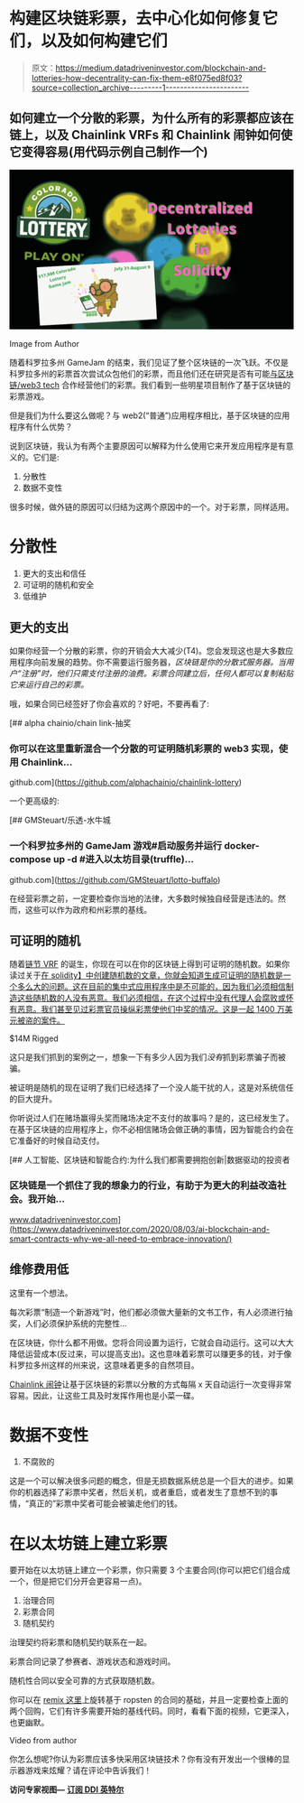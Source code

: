 # 构建区块链彩票，去中心化如何修复它们，以及如何构建它们

> 原文：<https://medium.datadriveninvestor.com/blockchain-and-lotteries-how-decentrality-can-fix-them-e8f075ed8f03?source=collection_archive---------1----------------------->

## 如何建立一个分散的彩票，为什么所有的彩票都应该在链上，以及 Chainlink VRFs 和 Chainlink 闹钟如何使它变得容易(用代码示例自己制作一个)

![](img/d178f96285c81f20926362f67786f604.png)

Image from Author

随着科罗拉多州 GameJam 的结束，我们见证了整个区块链的一次飞跃。不仅是科罗拉多州的彩票首次尝试众包他们的彩票，而且他们还在研究是否有可能[与区块链/web3 tech](https://www.coindesk.com/colorado-lottery-gamejam-ethdenver) 合作经营他们的彩票。我们看到一些明星项目制作了基于区块链的彩票游戏。

但是我们为什么要这么做呢？与 web2(“普通”)应用程序相比，基于区块链的应用程序有什么优势？

说到区块链，我认为有两个主要原因可以解释为什么使用它来开发应用程序是有意义的。它们是:

1.  分散性
2.  数据不变性

很多时候，做外链的原因可以归结为这两个原因中的一个。对于彩票，同样适用。

# 分散性

1.  更大的支出和信任
2.  可证明的随机和安全
3.  低维护

## 更大的支出

如果你经营一个分散的彩票，你的开销会大大减少(T4)。您会发现这也是大多数应用程序向前发展的趋势。你不需要运行服务器，*区块链是你的分散式服务器。当用户“注册”时，他们只需支付注册的油费。彩票合同建立后，任何人都可以复制粘贴它来运行自己的彩票。*

哦，如果合同已经签好了你会喜欢的？好吧，不要再看了:

[](https://github.com/alphachainio/chainlink-lottery) [## alpha chainio/chain link-抽奖

### 你可以在这里重新混合一个分散的可证明随机彩票的 web3 实现，使用 Chainlink…

github.com](https://github.com/alphachainio/chainlink-lottery) 

一个更高级的:

[](https://github.com/GMSteuart/lotto-buffalo) [## GMSteuart/乐透-水牛城

### 一个科罗拉多州的 GameJam 游戏#启动服务并运行 docker-compose up -d #进入以太坊目录(truffle)…

github.com](https://github.com/GMSteuart/lotto-buffalo) 

在经营彩票之前，一定要检查你当地的法律，大多数时候独自经营是违法的。然而，这些可以作为政府和州彩票的基线。

## 可证明的随机

随着[链节 VRF](https://docs.chain.link/docs/chainlink-vrf) 的诞生，你现在可以在你的区块链上得到可证明的随机数。如果你读过关于[在 solidity】中创建随机数的文章，你就会知道生成可证明的随机数是一个多么大的问题。这在目前的集中式应用程序中是不可能的，因为我们必须相信制造这些随机数的人没有恶意。我们必须相信，在这个过程中没有代理人会腐败或怀有恶意。我们甚至见过彩票官员操纵彩票使他们中奖的情况。这是一起 1400 万美元被盗的案件。](https://medium.com/better-programming/how-to-generate-truly-random-numbers-in-solidity-and-blockchain-9ced6472dbdf)

$14M Rigged

这只是我们抓到的案例之一，想象一下有多少人因为我们*没有*抓到彩票骗子而被骗。

被证明是随机的现在证明了我们已经选择了一个没人能干扰的人，这是对系统信任的巨大提升。

你听说过人们在赌场赢得头奖而赌场决定不支付的故事吗？是的，这已经发生了。在基于区块链的应用程序上，你不必相信赌场会做正确的事情，因为智能合约会在它准备好的时候自动支付。

[](https://www.datadriveninvestor.com/2020/08/03/ai-blockchain-and-smart-contracts-why-we-all-need-to-embrace-innovation/) [## 人工智能、区块链和智能合约:为什么我们都需要拥抱创新|数据驱动的投资者

### 区块链是一个抓住了我的想象力的行业，有助于为更大的利益改造社会。我开始…

www.datadriveninvestor.com](https://www.datadriveninvestor.com/2020/08/03/ai-blockchain-and-smart-contracts-why-we-all-need-to-embrace-innovation/) 

## 维修费用低

这里有一个想法。

每次彩票“制造一个新游戏”时，他们都必须做大量新的文书工作，有人必须进行抽奖，人们必须保护系统的完整性…

在区块链，你什么都不用做。您将合同设置为运行，它就会自动运行。这可以大大降低运营成本(反过来，可以提高支出)。这也意味着彩票可以赚更多的钱，对于像科罗拉多州这样的州来说，这意味着更多的自然项目。

[Chainlink 闹钟](https://docs.chain.link/docs/chainlink-alarm-clock)让基于区块链的彩票以分散的方式每隔 x 天自动运行一次变得非常容易。因此，让这些工具及时发挥作用也是小菜一碟。

# 数据不变性

1.  不腐败的

这是一个可以解决很多问题的概念，但是无损数据系统总是一个巨大的进步。如果你的机器选择了彩票中奖者，然后关机，或者重启，或者发生了意想不到的事情，“真正的”彩票中奖者可能会被骗走他们的钱。

# 在以太坊链上建立彩票

要开始在以太坊链上建立一个彩票，你只需要 3 个主要合同(你可以把它们组合成一个，但是把它们分开会更容易一点)。

1.  治理合同
2.  彩票合同
3.  随机契约

治理契约将彩票和随机契约联系在一起。

彩票合同记录了参赛者、游戏状态和游戏时间。

随机性合同以安全可靠的方式获取随机数。

你可以在 [remix 这里](https://remix.ethereum.org/#version=soljson-v0.6.6+commit.6c089d02.js&optimize=false&gist=1bb62664cfad04de04d9dc5d059eb519&evmVersion=null)上旋转基于 ropsten 的合同的基础，并且一定要检查上面的两个回购，它们有许多需要开始的基线代码。同时，看看下面的视频，它更深入，也更幽默。

Video from author

你怎么想呢?你认为彩票应该多快采用区块链技术？你有没有开发出一个很棒的显示器游戏来炫耀？请在评论中告诉我们！

**访问专家视图—** [**订阅 DDI 英特尔**](https://datadriveninvestor.com/ddi-intel)